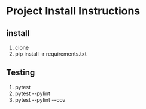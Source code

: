 # Project Install Instructions

## install

1. clone
2. pip install -r requirements.txt

## Testing

1. pytest
2. pytest --pylint
3. pytest --pylint --cov

